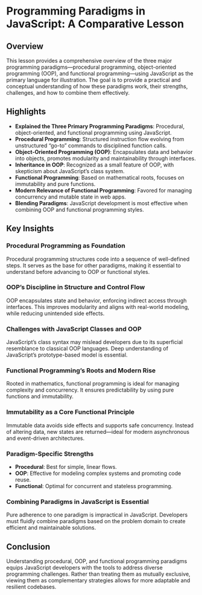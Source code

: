 # Programming Paradigms in JavaScript: A Comparative Lesson

## Overview

This lesson provides a comprehensive overview of the three major programming paradigms—procedural programming, object-oriented programming (OOP), and functional programming—using JavaScript as the primary language for illustration. The goal is to provide a practical and conceptual understanding of how these paradigms work, their strengths, challenges, and how to combine them effectively.

## Highlights

- **Explained the Three Primary Programming Paradigms**: Procedural, object-oriented, and functional programming using JavaScript.
- **Procedural Programming**: Structured instruction flow evolving from unstructured “go-to” commands to disciplined function calls.
- **Object-Oriented Programming (OOP)**: Encapsulates data and behavior into objects, promotes modularity and maintainability through interfaces.
- **Inheritance in OOP**: Recognized as a small feature of OOP, with skepticism about JavaScript’s class system.
- **Functional Programming**: Based on mathematical roots, focuses on immutability and pure functions.
- **Modern Relevance of Functional Programming**: Favored for managing concurrency and mutable state in web apps.
- **Blending Paradigms**: JavaScript development is most effective when combining OOP and functional programming styles.

## Key Insights

### Procedural Programming as Foundation

Procedural programming structures code into a sequence of well-defined steps. It serves as the base for other paradigms, making it essential to understand before advancing to OOP or functional styles.

### OOP’s Discipline in Structure and Control Flow

OOP encapsulates state and behavior, enforcing indirect access through interfaces. This improves modularity and aligns with real-world modeling, while reducing unintended side effects.

### Challenges with JavaScript Classes and OOP

JavaScript’s class syntax may mislead developers due to its superficial resemblance to classical OOP languages. Deep understanding of JavaScript’s prototype-based model is essential.

### Functional Programming’s Roots and Modern Rise

Rooted in mathematics, functional programming is ideal for managing complexity and concurrency. It ensures predictability by using pure functions and immutability.

### Immutability as a Core Functional Principle

Immutable data avoids side effects and supports safe concurrency. Instead of altering data, new states are returned—ideal for modern asynchronous and event-driven architectures.

### Paradigm-Specific Strengths

- **Procedural**: Best for simple, linear flows.
- **OOP**: Effective for modeling complex systems and promoting code reuse.
- **Functional**: Optimal for concurrent and stateless programming.

### Combining Paradigms in JavaScript is Essential

Pure adherence to one paradigm is impractical in JavaScript. Developers must fluidly combine paradigms based on the problem domain to create efficient and maintainable solutions.

## Conclusion

Understanding procedural, OOP, and functional programming paradigms equips JavaScript developers with the tools to address diverse programming challenges. Rather than treating them as mutually exclusive, viewing them as complementary strategies allows for more adaptable and resilient codebases.
